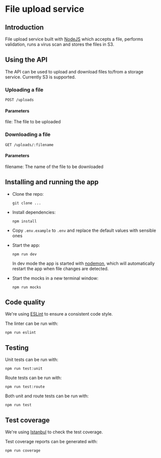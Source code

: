 # File upload service

## Introduction

File upload service built with [NodeJS](https://nodejs.org) which accepts a file, performs validation, runs a virus scan and stores the files in S3.

## Using the API

The API can be used to upload and download files to/from a storage service. Currently S3 is supported.

### Uploading a file

```
POST /uploads
```

#### Parameters

file: The file to be uploaded

### Downloading a file

```
GET /uploads/:filename
```

#### Parameters

filename: The name of the file to be downloaded

## Installing and running the app

- Clone the repo:

  ```
  git clone ...
  ```

- Install dependencies:

  ```
  npm install
  ```

- Copy `.env.example` to `.env` and replace the default values with sensible ones

- Start the app:

  ```
  npm run dev
  ```

  In dev mode the app is started with [nodemon](https://www.npmjs.com/package/nodemon), which will automatically restart the app when file changes are detected.

- Start the mocks in a new terminal window:

  ```
  npm run mocks
  ```

## Code quality

We're using [ESLint](https://eslint.org) to ensure a consistent code style.

The linter can be run with:

```
npm run eslint
````

## Testing

Unit tests can be run with:

```
npm run test:unit
```

Route tests can be run with:

```
npm run test:route
```

Both unit and route tests can be run with:

```
npm run test
```

## Test coverage

We're using [Istanbul](https://istanbul.js.org) to check the test coverage.

Test coverage reports can be generated with:

```
npm run coverage
```
